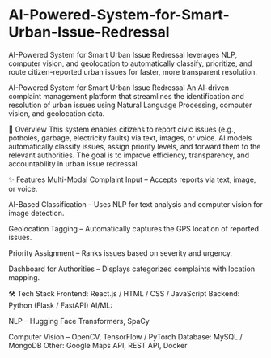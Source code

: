 # AI-Powered-System-for-Smart-Urban-Issue-Redressal
AI-Powered System for Smart Urban Issue Redressal leverages NLP, computer vision, and geolocation to automatically classify, prioritize, and route citizen-reported urban issues for faster, more transparent resolution.

AI-Powered System for Smart Urban Issue Redressal
An AI-driven complaint management platform that streamlines the identification and resolution of urban issues using Natural Language Processing, computer vision, and geolocation data.

📌 Overview
This system enables citizens to report civic issues (e.g., potholes, garbage, electricity faults) via text, images, or voice. AI models automatically classify issues, assign priority levels, and forward them to the relevant authorities. The goal is to improve efficiency, transparency, and accountability in urban issue redressal.

✨ Features
Multi-Modal Complaint Input – Accepts reports via text, image, or voice.

AI-Based Classification – Uses NLP for text analysis and computer vision for image detection.

Geolocation Tagging – Automatically captures the GPS location of reported issues.

Priority Assignment – Ranks issues based on severity and urgency.

Dashboard for Authorities – Displays categorized complaints with location mapping.

🛠 Tech Stack
Frontend: React.js / HTML / CSS / JavaScript
Backend: Python (Flask / FastAPI)
AI/ML:

NLP – Hugging Face Transformers, SpaCy

Computer Vision – OpenCV, TensorFlow / PyTorch
Database: MySQL / MongoDB
Other: Google Maps API, REST API, Docker
